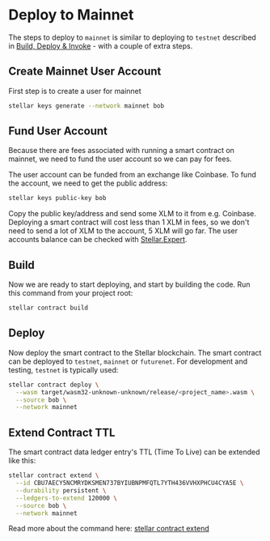 # Deploy to Mainnet

The steps to deploy to `mainnet` is similar to deploying to `testnet` described in [Build, Deploy & Invoke](build-deploy-invoke.md) - with a couple of extra steps.

## Create Mainnet User Account
First step is to create a user for mainnet

```bash
stellar keys generate --network mainnet bob
```

## Fund User Account
Because there are fees associated with running a smart contract on mainnet, we need to fund the user account so we can pay for fees.

The user account can be funded from an exchange like Coinbase. To fund the account, we need to get the public address:

```bash
stellar keys public-key bob
```

Copy the public key/address and send some XLM to it from e.g. Coinbase. Deploying a smart contract will cost less than 1 XLM in fees, so we don't need to send a lot of XLM to the account, 5 XLM will go far. The user accounts balance can be checked with [Stellar.Expert](https://stellar.expert/).

## Build
Now we are ready to start deploying, and start by building the code. Run this command from your project root:

```bash
stellar contract build
```

## Deploy
Now deploy the smart contract to the Stellar blockchain. The smart contract can be deployed to `testnet`, `mainnet` or `futurenet`. For development and testing, `testnet` is typically used:

```bash
stellar contract deploy \
  --wasm target/wasm32-unknown-unknown/release/<project_name>.wasm \
  --source bob \
  --network mainnet
```

## Extend Contract TTL
The smart contract data ledger entry's TTL (Time To Live) can be extended like this:

```bash
stellar contract extend \
  --id CBU7AECY5NCMRYDKSMEN737BYIUBNPMFQTL7YTH436VVHXPHCU4CYA5E \
  --durability persistent \
  --ledgers-to-extend 120000 \
  --source bob \
  --network mainnet
```

Read more about the command here: [stellar contract extend](https://developers.stellar.org/docs/tools/cli/stellar-cli#stellar-contract-extend)
